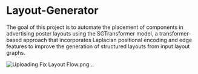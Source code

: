 # Layout-Generator
The goal of this project is to automate the placement of components in advertising poster layouts using the SGTransformer model, a transformer-based approach that incorporates Laplacian positional encoding and edge features to improve the generation of structured layouts from input layout graphs.

![Uploading Fix Layout Flow.png…]()
